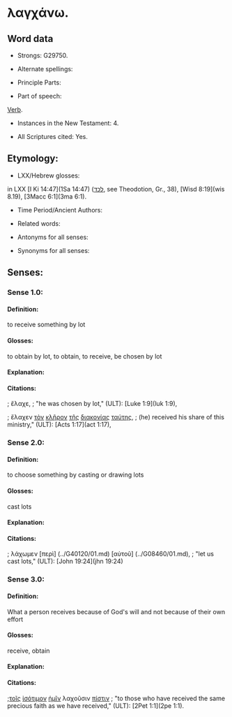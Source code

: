 # λαγχάνω.

<!-- Status: S3=Needs2ndReview -->
<!-- Lexica used for edits: BDAG, FFM, LN, A-S -->

## Word data

* Strongs: G29750.

* Alternate spellings:



* Principle Parts: 


* Part of speech: 

[Verb](http://ugg.readthedocs.io/en/latest/verb.html).

* Instances in the New Testament: 4.

* All Scriptures cited: Yes.

## Etymology: 


* LXX/Hebrew glosses: 

in LXX [I Ki 14:47](1Sa 14:47) ([לכד](//en-uhal/H3920), see Theodotion, Gr., 38), [Wisd 8:19](wis 8.19), [3Macc 6:1](3ma 6:1).

* Time Period/Ancient Authors: 


* Related words: 

* Antonyms for all senses:

* Synonyms for all senses: 


## Senses: 


### Sense  1.0: 

#### Definition: 

to receive something by lot

#### Glosses: 

to obtain by lot, to obtain, to receive, be chosen by lot

#### Explanation: 


#### Citations: 

; ἔλαχε,
; "he was chosen by lot," (ULT): 
[Luke 1:9](luk 1:9),

; ἔλαχεν [τὸν](../G35880/01.md) [κλῆρον](../G28190/01.md) [τῆς](../G35880/01.md) [διακονίας](../G12480/01.md) [ταύτης](../G37780/01.md), 
; (he) received his share of this ministry," (ULT): 
[Acts 1:17](act 1:17), 




### Sense  2.0: 

#### Definition: 

to choose something by casting or drawing lots

#### Glosses: 

cast lots

#### Explanation: 



#### Citations: 

; λάχωμεν [περὶ] (../G40120/01.md) [αὐτοῦ] (../G08460/01.md), 
; "let us cast lots," (ULT): 
[John 19:24](jhn 19:24)

### Sense  3.0: 

#### Definition: 

What a person receives because of God's will and not because of their own effort

#### Glosses: 

receive, obtain

#### Explanation: 



#### Citations: 

;[τοῖς](../G35880/01.md) [ἰσότιμον](../G24720/01.md) [ἡμῖν](../G14730/01.md) λαχοῦσιν [πίστιν](../G41020/01.md)
; "to those who have received the same precious faith as we have received," (ULT): 
[2Pet 1:1](2pe 1:1).